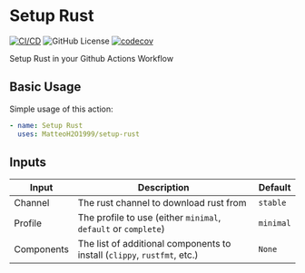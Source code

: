 # Setup Rust

[![CI/CD](https://github.com/MatteoH2O1999/setup-rust/actions/workflows/test.yml/badge.svg)](https://github.com/MatteoH2O1999/setup-rust/actions/workflows/test.yml)
![GitHub License](https://img.shields.io/github/license/MatteoH2O1999/setup-rust)
[![codecov](https://codecov.io/github/MatteoH2O1999/setup-rust/graph/badge.svg?token=gBtQmQor9O)](https://codecov.io/github/MatteoH2O1999/setup-rust)

Setup Rust in your Github Actions Workflow

## Basic Usage

Simple usage of this action:

```yml
- name: Setup Rust
  uses: MatteoH2O1999/setup-rust
```

## Inputs

|Input|Description|Default|
|-----|-----------|-------|
|Channel|The rust channel to download rust from|`stable`|
|Profile|The profile to use (either `minimal`, `default` or `complete`)|`minimal`|
|Components|The list of additional components to install (`clippy`, `rustfmt`, etc.)|`None`|
